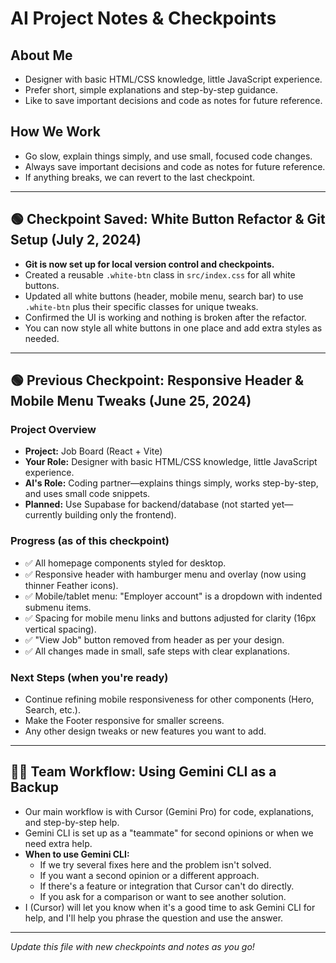 # AI Project Notes & Checkpoints

## About Me
- Designer with basic HTML/CSS knowledge, little JavaScript experience.
- Prefer short, simple explanations and step-by-step guidance.
- Like to save important decisions and code as notes for future reference.

## How We Work
- Go slow, explain things simply, and use small, focused code changes.
- Always save important decisions and code as notes for future reference.
- If anything breaks, we can revert to the last checkpoint.

---

## 🟢 Checkpoint Saved: White Button Refactor & Git Setup (July 2, 2024)

- **Git is now set up for local version control and checkpoints.**
- Created a reusable `.white-btn` class in `src/index.css` for all white buttons.
- Updated all white buttons (header, mobile menu, search bar) to use `.white-btn` plus their specific classes for unique tweaks.
- Confirmed the UI is working and nothing is broken after the refactor.
- You can now style all white buttons in one place and add extra styles as needed.

---

## 🟢 Previous Checkpoint: Responsive Header & Mobile Menu Tweaks (June 25, 2024)

### Project Overview
- **Project:** Job Board (React + Vite)
- **Your Role:** Designer with basic HTML/CSS knowledge, little JavaScript experience.
- **AI's Role:** Coding partner—explains things simply, works step-by-step, and uses small code snippets.
- **Planned:** Use Supabase for backend/database (not started yet—currently building only the frontend).

### Progress (as of this checkpoint)
- ✅ All homepage components styled for desktop.
- ✅ Responsive header with hamburger menu and overlay (now using thinner Feather icons).
- ✅ Mobile/tablet menu: "Employer account" is a dropdown with indented submenu items.
- ✅ Spacing for mobile menu links and buttons adjusted for clarity (16px vertical spacing).
- ✅ "View Job" button removed from header as per your design.
- ✅ All changes made in small, safe steps with clear explanations.

### Next Steps (when you're ready)
- Continue refining mobile responsiveness for other components (Hero, Search, etc.).
- Make the Footer responsive for smaller screens.
- Any other design tweaks or new features you want to add.

---

## 🧑‍💻 Team Workflow: Using Gemini CLI as a Backup
- Our main workflow is with Cursor (Gemini Pro) for code, explanations, and step-by-step help.
- Gemini CLI is set up as a "teammate" for second opinions or when we need extra help.
- **When to use Gemini CLI:**
  - If we try several fixes here and the problem isn't solved.
  - If you want a second opinion or a different approach.
  - If there's a feature or integration that Cursor can't do directly.
  - If you ask for a comparison or want to see another solution.
- I (Cursor) will let you know when it's a good time to ask Gemini CLI for help, and I'll help you phrase the question and use the answer.

---

*Update this file with new checkpoints and notes as you go!*            
